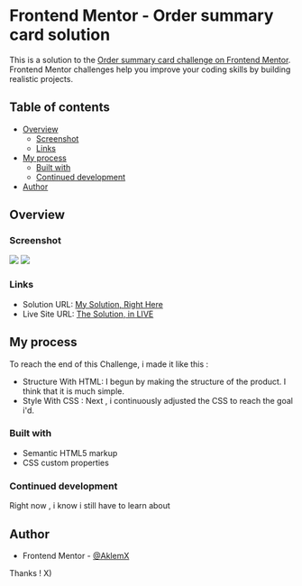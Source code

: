 # Frontend Mentor - Order summary card solution

This is a solution to the [Order summary card challenge on Frontend Mentor](https://www.frontendmentor.io/challenges/order-summary-component-QlPmajDUj). Frontend Mentor challenges help you improve your coding skills by building realistic projects. 

## Table of contents

- [Overview](#overview)
  - [Screenshot](#screenshot)
  - [Links](#links)
- [My process](#my-process)
  - [Built with](#built-with)
  - [Continued development](#continued-development)
- [Author](#author)

## Overview
### Screenshot

![](./images/screenshot-desktop.png)
![](./images/screenshot-mobile.png)

### Links

- Solution URL: [My Solution, Right Here](https://github.com/ArklemX/order-summary-component-main/)
- Live Site URL: [The Solution, in LIVE](https://github.com/ArklemX/order-summary-component-main/solution.html)

## My process

  To reach the end of this Challenge, i made it like this :
- Structure With HTML: I begun by making the structure of the product. I think that it is much simple. 
- Style With CSS : Next , i continuously adjusted the CSS to reach the goal i'd.
### Built with

- Semantic HTML5 markup
- CSS custom properties

### Continued development

Right now , i know i still have to learn about

## Author

- Frontend Mentor - [@AklemX](https://www.frontendmentor.io/profile/ArklemX)

Thanks ! X)